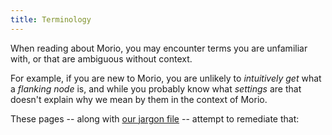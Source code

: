 ```yaml
---
title: Terminology
---
```


When reading about Morio, you may encounter terms
you are unfamiliar with, or that are ambiguous without 
context.

For example, if you are new to Morio, you are unlikely to _intuitively get_ what
a _flanking node_ is, and while you probably know what _settings_ are that
doesn't explain why we mean by them in the context of Morio.

These pages -- along with [our jargon file](/docs/reference/jargon) -- attempt to remediate that:

<SubPages />
